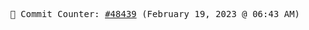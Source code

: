 <p align="center">
    <samp>
        📮 Commit Counter: <a href="https://github.com/Javascript-void0/Javascript-void0/commits/main">#48439</a> (February 19, 2023 @ 06:43 AM)
    </samp>
</p>